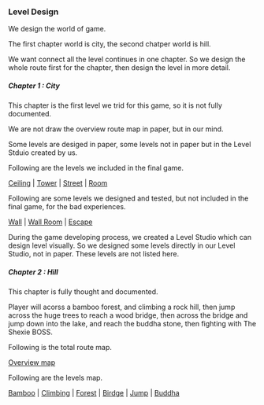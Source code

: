 
### Level Design

We design the world of game. 

The first chapter world is city, the second chatper world is hill.

We want connect all the level continues in one chapter. 
So we design the whole route first for the chapter, then design the level in more detail.

##### Chapter 1 : City

This chapter is the first level we trid for this game, so it is not fully documented.

We are not draw the overview route map in paper, but in our mind. 

Some levels are desiged in paper, some levels not in paper but in the Level Stduio created by us. 

Following are the levels we included in the final game.

[Ceiling]( /cike/image_en/level.city.ceiling.jpg ) |
[Tower]( /cike/image_en/level.city.tower.jpg ) |
[Street]( /cike/image_en/level.city.street.jpg ) |
[Room]( /cike/image_en/level.city.room.jpg )

Following are some levels we designed and tested, but not included in the final game, for the bad experiences.

[Wall]( /cike/image_en/level.city.wall.jpg ) |
[Wall Room]( /cike/image_en/level.city.wall.room.jpg ) |
[Escape]( /cike/image_en/level.city.escape.jpg )

During the game developing process, we created a Level Studio which can design level visually. 
So we designed some levels directly in our Level Studio, not in paper. 
These levels are not listed here. 


##### Chapter 2 : Hill

This chapter is fully thought and documented.

Player will acorss a bamboo forest, and climbing a rock hill, then jump across the huge trees to reach a wood bridge, 
then across the bridge and jump down into the lake, and reach the buddha stone, then fighting with The Shexie BOSS.

Following is the total route map.

[Overview map]( /cike/image_en/level.hill.0.jpg )

Following are the levels map.

[Bamboo]( /cike/image_en/level.hill.bamboo.jpg ) |
[Climbing]( /cike/image_en/level.hill.climbing.jpg ) |
[Forest]( /cike/image_en/level.hill.forest.jpg ) |
[Birdge]( /cike/image_en/level.hill.bridge.jpg ) |
[Jump]( /cike/image_en/level.hill.jump.jpg ) |
[Buddha]( /cike/image_en/level.hill.buddha.jpg )


